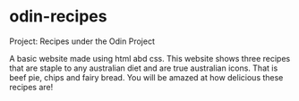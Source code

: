 # odin-recipes
Project: Recipes under the Odin Project

A basic website made using html abd css.
This website shows three recipes that are staple to any australian diet and are true australian icons. That is beef pie, chips and fairy bread.
You will be amazed at how delicious these recipes are!
